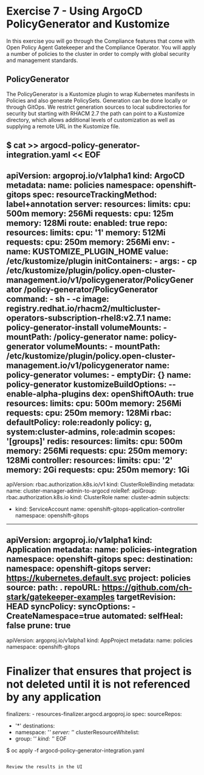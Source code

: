 # Exercise 7 - Using ArgoCD PolicyGenerator and Kustomize

In this exercise you will go through the Compliance features that come with Open Policy Agent Gatekeeper and the Compliance Operator. You will apply a number of policies to the cluster in order to comply with global security and management standards.

## PolicyGenerator

The PolicyGenerator is a Kustomize plugin to wrap Kubernetes manifests in Policies and also generate PolicySets. Generation can be done locally or through GitOps. We restrict generation sources to local subdirectories for security but starting with RHACM 2.7 the path can point to a Kustomize directory, which allows additional levels of customization as well as supplying a remote URL in the Kustomize file.


<hub> $ cat >> argocd-policy-generator-integration.yaml << EOF
---
apiVersion: argoproj.io/v1alpha1
kind: ArgoCD
metadata:
  name: policies
  namespace: openshift-gitops
spec:
  resourceTrackingMethod: label+annotation 
  server:
    resources:
      limits:
        cpu: 500m
        memory: 256Mi
      requests:
        cpu: 125m
        memory: 128Mi
    route:
      enabled: true
  repo:
    resources:
      limits:
        cpu: '1'
        memory: 512Mi
      requests:
        cpu: 250m
        memory: 256Mi
    env:
    - name: KUSTOMIZE_PLUGIN_HOME
      value: /etc/kustomize/plugin
    initContainers:
    - args:
      - cp /etc/kustomize/plugin/policy.open-cluster-management.io/v1/policygenerator/PolicyGenerator
        /policy-generator/PolicyGenerator
      command:
      - sh
      - -c
      image: registry.redhat.io/rhacm2/multicluster-operators-subscription-rhel8:v2.7.1
      name: policy-generator-install
      volumeMounts:
      - mountPath: /policy-generator
        name: policy-generator
    volumeMounts:
    - mountPath: /etc/kustomize/plugin/policy.open-cluster-management.io/v1/policygenerator
      name: policy-generator
    volumes:
    - emptyDir: {}
      name: policy-generator
  kustomizeBuildOptions: --enable-alpha-plugins
  dex:
    openShiftOAuth: true
    resources:
      limits:
        cpu: 500m
        memory: 256Mi
      requests:
        cpu: 250m
        memory: 128Mi
  rbac:
    defaultPolicy: role:readonly
    policy: g, system:cluster-admins, role:admin
    scopes: '[groups]'
  redis:
    resources:
      limits:
        cpu: 500m
        memory: 256Mi
      requests:
        cpu: 250m
        memory: 128Mi
  controller:
    resources:
      limits:
        cpu: '2'
        memory: 2Gi
      requests:
        cpu: 250m
        memory: 1Gi
---
apiVersion: rbac.authorization.k8s.io/v1
kind: ClusterRoleBinding
metadata:
  name: cluster-manager-admin-to-argocd
roleRef:
  apiGroup: rbac.authorization.k8s.io
  kind: ClusterRole
  name: cluster-admin
subjects:
- kind: ServiceAccount
  name: openshift-gitops-application-controller
  namespace: openshift-gitops
---
apiVersion: argoproj.io/v1alpha1
kind: Application
metadata:
  name: policies-integration
  namespace: openshift-gitops
spec:
  destination:
    namespace: openshift-gitops
    server: https://kubernetes.default.svc
  project: policies
  source:
    path: .
    repoURL: https://github.com/ch-stark/gatekeeper-examples
    targetRevision: HEAD
  syncPolicy:
    syncOptions:
    - CreateNamespace=true
    automated:
      selfHeal: false
      prune: true           
---
 
apiVersion: argoproj.io/v1alpha1
kind: AppProject
metadata:
  name: policies
  namespace: openshift-gitops
  # Finalizer that ensures that project is not deleted until it is not referenced by any application
  finalizers:
    - resources-finalizer.argocd.argoproj.io
spec:
  sourceRepos:
  - '*'
  destinations:
  - namespace: '*'
    server: '*'
  clusterResourceWhitelist:
  - group: '*'
    kind: '*'
EOF

<hub> $ oc apply -f argocd-policy-generator-integration.yaml
```

Review the results in the UI


 